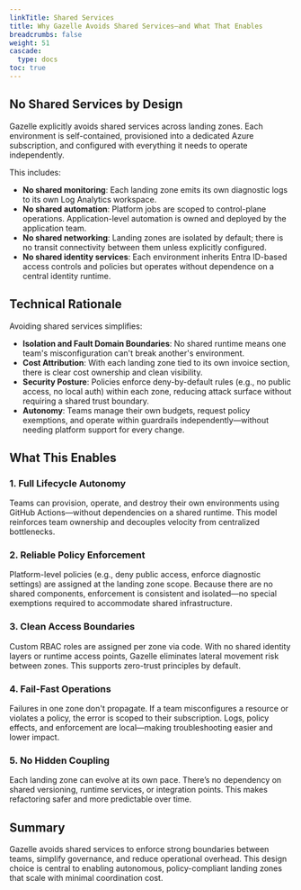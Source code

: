 ```yaml
---
linkTitle: Shared Services
title: Why Gazelle Avoids Shared Services—and What That Enables
breadcrumbs: false
weight: 51
cascade:
  type: docs  
toc: true
---
```


## No Shared Services by Design

Gazelle explicitly avoids shared services across landing zones. Each environment is self-contained, provisioned into a dedicated Azure subscription, and configured with everything it needs to operate independently.

This includes:

- **No shared monitoring**: Each landing zone emits its own diagnostic logs to its own Log Analytics workspace.
- **No shared automation**: Platform jobs are scoped to control-plane operations. Application-level automation is owned and deployed by the application team.
- **No shared networking**: Landing zones are isolated by default; there is no transit connectivity between them unless explicitly configured.
- **No shared identity services**: Each environment inherits Entra ID-based access controls and policies but operates without dependence on a central identity runtime.

## Technical Rationale

Avoiding shared services simplifies:

- **Isolation and Fault Domain Boundaries**: No shared runtime means one team's misconfiguration can't break another's environment.
- **Cost Attribution**: With each landing zone tied to its own invoice section, there is clear cost ownership and clean visibility.
- **Security Posture**: Policies enforce deny-by-default rules (e.g., no public access, no local auth) within each zone, reducing attack surface without requiring a shared trust boundary.
- **Autonomy**: Teams manage their own budgets, request policy exemptions, and operate within guardrails independently—without needing platform support for every change.

## What This Enables

### 1. **Full Lifecycle Autonomy**
Teams can provision, operate, and destroy their own environments using GitHub Actions—without dependencies on a shared runtime. This model reinforces team ownership and decouples velocity from centralized bottlenecks.

### 2. **Reliable Policy Enforcement**
Platform-level policies (e.g., deny public access, enforce diagnostic settings) are assigned at the landing zone scope. Because there are no shared components, enforcement is consistent and isolated—no special exemptions required to accommodate shared infrastructure.

### 3. **Clean Access Boundaries**
Custom RBAC roles are assigned per zone via code. With no shared identity layers or runtime access points, Gazelle eliminates lateral movement risk between zones. This supports zero-trust principles by default.

### 4. **Fail-Fast Operations**
Failures in one zone don't propagate. If a team misconfigures a resource or violates a policy, the error is scoped to their subscription. Logs, policy effects, and enforcement are local—making troubleshooting easier and lower impact.

### 5. **No Hidden Coupling**
Each landing zone can evolve at its own pace. There’s no dependency on shared versioning, runtime services, or integration points. This makes refactoring safer and more predictable over time.

## Summary

Gazelle avoids shared services to enforce strong boundaries between teams, simplify governance, and reduce operational overhead. This design choice is central to enabling autonomous, policy-compliant landing zones that scale with minimal coordination cost.
